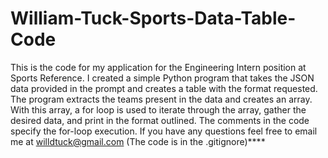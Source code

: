 # William-Tuck-Sports-Data-Table-Code
This is the code for my application for the Engineering Intern position at Sports Reference. I created a simple Python program that takes the JSON data provided in the prompt and creates a table with the format requested. The program extracts the teams present in the data and creates an array. With this array, a for loop is used to iterate through the array, gather the desired data, and print in the format outlined. The comments in the code specify the for-loop execution.
If you have any questions feel free to email me at willdtuck@gmail.com
(The code is in the .gitignore)****
